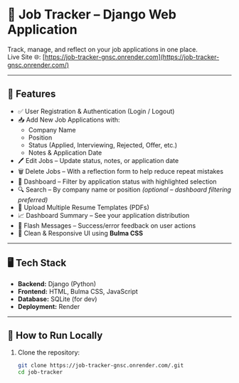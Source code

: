 # 🧾 Job Tracker – Django Web Application

Track, manage, and reflect on your job applications in one place.  
Live Site 🌐: [https://job-tracker-gnsc.onrender.com](https://job-tracker-gnsc.onrender.com/)

---

## 📌 Features

- ✅ User Registration & Authentication (Login / Logout)
- 📥 Add New Job Applications with:
  - Company Name
  - Position
  - Status (Applied, Interviewing, Rejected, Offer, etc.)
  - Notes & Application Date
- 🖊️ Edit Jobs – Update status, notes, or application date
- 🗑️ Delete Jobs – With a reflection form to help reduce repeat mistakes
- 🔎 Dashboard – Filter by application status with highlighted selection
- 🔍 Search – By company name or position *(optional – dashboard filtering preferred)*
- 📂 Upload Multiple Resume Templates (PDFs)
- 📈 Dashboard Summary – See your application distribution
- 💬 Flash Messages – Success/error feedback on user actions
- 📱 Clean & Responsive UI using **Bulma CSS**

---

## 🖥️ Tech Stack

- **Backend:** Django (Python)
- **Frontend:** HTML, Bulma CSS, JavaScript
- **Database:** SQLite (for dev)
- **Deployment:** Render

---

## 🚀 How to Run Locally

1. Clone the repository:
   ```bash
   git clone https://job-tracker-gnsc.onrender.com/.git
   cd job-tracker
